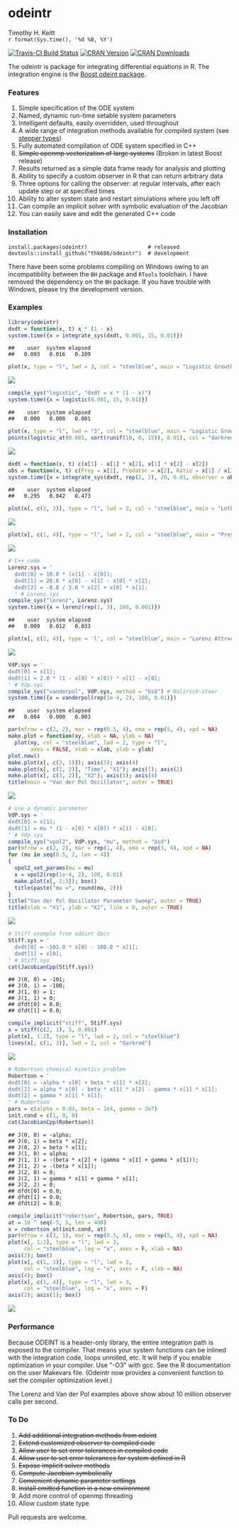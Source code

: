 # odeintr
Timothy H. Keitt  
`r format(Sys.time(), '%d %B, %Y')`  

[![Travis-CI Build Status](https://travis-ci.org/thk686/odeintr.svg?branch=master)](https://travis-ci.org/thk686/odeintr) [![CRAN Version](http://www.r-pkg.org/badges/version/odeintr)](http://www.r-pkg.org/badges/version/odeintr) [![CRAN Downloads](http://cranlogs.r-pkg.org/badges/odeintr)](http://cran.rstudio.com/web/packages/odeintr/index.html)

The odeintr is package for integrating differential equations in R. The integration engine is
the [Boost odeint package](http://www.odeint.com).

### Features

1. Simple specification of the ODE system
1. Named, dynamic run-time setable system parameters
1. Intelligent defaults, easily overridden, used throughout
1. A wide range of integration methods available for compiled system (see [stepper types](http://www.boost.org/doc/libs/1_58_0/libs/numeric/odeint/doc/html/boost_numeric_odeint/odeint_in_detail/steppers.html#boost_numeric_odeint.odeint_in_detail.steppers.stepper_overview))
1. Fully automated compilation of ODE system specified in C++
1. ~~Simple openmp vectorization of large systems~~ (Broken in latest Boost release)
1. Results returned as a simple data frame ready for analysis and plotting
1. Ability to specify a custom observer in R that can return arbitrary data
1. Three options for calling the observer: at regular intervals, after each update step or at specified times
1. Ability to alter system state and restart simulations where you left off
1. Can compile an implicit solver with symbolic evaluation of the Jacobian
1. You can easily save and edit the generated C++ code

### Installation

```
install.packages(odeintr)                   # released
devtools::install_github("thk686/odeintr")  # development
```

There have been some problems compiling on Windows owing to an incompatibility between
the `BH` package and `RTools` toolchain. I have removed the dependency on the `BH`
package. If you have trouble with Windows, please try the development version.

### Examples


```r
library(odeintr)
dxdt = function(x, t) x * (1 - x)
system.time({x = integrate_sys(dxdt, 0.001, 15, 0.01)})
```

```
##    user  system elapsed 
##   0.093   0.016   0.109
```

```r
plot(x, type = "l", lwd = 3, col = "steelblue", main = "Logistic Growth")
```

![](README_files/figure-html/unnamed-chunk-1-1.png) 

```r
compile_sys("logistic", "dxdt = x * (1 - x)")
system.time({x = logistic(0.001, 15, 0.01)})
```

```
##    user  system elapsed 
##   0.000   0.000   0.001
```

```r
plot(x, type = "l", lwd = "3", col = "steelblue", main = "Logistic Growth")
points(logistic_at(0.001, sort(runif(10, 0, 15)), 0.01), col = "darkred")
```

![](README_files/figure-html/unnamed-chunk-1-2.png) 


```r
dxdt = function(x, t) c(x[1] - x[1] * x[2], x[1] * x[2] - x[2])
obs = function(x, t) c(Prey = x[1], Predator = x[2], Ratio = x[1] / x[2])
system.time({x = integrate_sys(dxdt, rep(2, 2), 20, 0.01, observer = obs)})
```

```
##    user  system elapsed 
##   0.295   0.042   0.473
```

```r
plot(x[, c(2, 3)], type = "l", lwd = 2, col = "steelblue", main = "Lotka-Volterra Phase Plot")
```

![](README_files/figure-html/unnamed-chunk-2-1.png) 

```r
plot(x[, c(1, 4)], type = "l", lwd = 2, col = "steelblue", main = "Prey-Predator Ratio")
```

![](README_files/figure-html/unnamed-chunk-2-2.png) 


```r
# C++ code
Lorenz.sys = '
  dxdt[0] = 10.0 * (x[1] - x[0]);
  dxdt[1] = 28.0 * x[0] - x[1] - x[0] * x[2];
  dxdt[2] = -8.0 / 3.0 * x[2] + x[0] * x[1];
  ' # Lorenz.sys
compile_sys("lorenz", Lorenz.sys)
system.time({x = lorenz(rep(1, 3), 100, 0.001)})
```

```
##    user  system elapsed 
##   0.009   0.012   0.033
```

```r
plot(x[, c(2, 4)], type = 'l', col = "steelblue", main = "Lorenz Attractor")
```

![](README_files/figure-html/unnamed-chunk-3-1.png) 


```r
VdP.sys = '
dxdt[0] = x[1];
dxdt[1] = 2.0 * (1 - x[0] * x[0]) * x[1] - x[0];
' # Vdp.sys
compile_sys("vanderpol", VdP.sys, method = "bsd") # Bulirsch-Stoer
system.time({x = vanderpol(rep(1e-4, 2), 100, 0.01)})
```

```
##    user  system elapsed 
##   0.004   0.000   0.003
```

```r
par(mfrow = c(2, 2), mar = rep(0.5, 4), oma = rep(5, 4), xpd = NA)
make.plot = function(xy, xlab = NA, ylab = NA)
  plot(xy, col = "steelblue", lwd = 2, type = "l",
       axes = FALSE, xlab = xlab, ylab = ylab)
plot.new()
make.plot(x[, c(3, 1)]); axis(3); axis(4)
make.plot(x[, c(1, 2)], "Time", "X1"); axis(1); axis(2)
make.plot(x[, c(3, 2)], "X2"); axis(1); axis(4)
title(main = "Van der Pol Oscillator", outer = TRUE)
```

![](README_files/figure-html/unnamed-chunk-4-1.png) 


```r
# Use a dynamic parameter
VdP.sys = '
dxdt[0] = x[1];
dxdt[1] = mu * (1 - x[0] * x[0]) * x[1] - x[0];
' # Vdp.sys
compile_sys("vpol2", VdP.sys, "mu", method = "bsd")
par(mfrow = c(2, 2), mar = rep(1, 4), oma = rep(3, 4), xpd = NA)
for (mu in seq(0.5, 2, len = 4))
{
  vpol2_set_params(mu = mu)
  x = vpol2(rep(1e-4, 2), 100, 0.01)
  make.plot(x[, 2:3]); box()
  title(paste("mu =", round(mu, 2)))
}
title("Van der Pol Oscillator Parameter Sweep", outer = TRUE)
title(xlab = "X1", ylab = "X2", line = 0, outer = TRUE)
```

![](README_files/figure-html/unnamed-chunk-5-1.png) 


```r
# Stiff example from odeint docs
Stiff.sys = '
  dxdt[0] = -101.0 * x[0] - 100.0 * x[1];
  dxdt[1] = x[0];
' # Stiff.sys
cat(JacobianCpp(Stiff.sys))
```

```
## J(0, 0) = -101;
## J(0, 1) = -100;
## J(1, 0) = 1;
## J(1, 1) = 0;
## dfdt[0] = 0.0;
## dfdt[1] = 0.0;
```

```r
compile_implicit("stiff", Stiff.sys)
x = stiff(c(2, 1), 5, 0.001)
plot(x[, 1:2], type = "l", lwd = 2, col = "steelblue")
lines(x[, c(1, 3)], lwd = 2, col = "darkred")
```

![](README_files/figure-html/unnamed-chunk-6-1.png) 



```r
# Robertson chemical kinetics problem
Robertson = '
dxdt[0] = -alpha * x[0] + beta * x[1] * x[2];
dxdt[1] = alpha * x[0] - beta * x[1] * x[2] - gamma * x[1] * x[1];
dxdt[2] = gamma * x[1] * x[1];
' # Robertson
pars = c(alpha = 0.04, beta = 1e4, gamma = 3e7)
init.cond = c(1, 0, 0)
cat(JacobianCpp(Robertson))
```

```
## J(0, 0) = -alpha;
## J(0, 1) = beta * x[2];
## J(0, 2) = beta * x[1];
## J(1, 0) = alpha;
## J(1, 1) = -(beta * x[2] + (gamma * x[1] + gamma * x[1]));
## J(1, 2) = -(beta * x[1]);
## J(2, 0) = 0;
## J(2, 1) = gamma * x[1] + gamma * x[1];
## J(2, 2) = 0;
## dfdt[0] = 0.0;
## dfdt[1] = 0.0;
## dfdt[2] = 0.0;
```

```r
compile_implicit("robertson", Robertson, pars, TRUE)
at = 10 ^ seq(-5, 5, len = 400)
x = robertson_at(init.cond, at)
par(mfrow = c(3, 1), mar = rep(0.5, 4), oma = rep(5, 4), xpd = NA)
plot(x[, 1:2], type = "l", lwd = 3,
     col = "steelblue", log = "x", axes = F, xlab = NA)
axis(2); box()
plot(x[, c(1, 3)], type = "l", lwd = 3,
     col = "steelblue", log = "x", axes = F, xlab = NA)
axis(4); box()
plot(x[, c(1, 4)], type = "l", lwd = 3,
     col = "steelblue", log = "x", axes = F)
axis(2); axis(1); box()
```

![](README_files/figure-html/unnamed-chunk-7-1.png) 

### Performance

Because ODEINT is a header-only library, the entire integration path is exposed to the compiler. That means your system functions can be inlined with the integration code, loops unrolled, etc. It will help if you enable optimization in your compiler. Use "-O3" with gcc. See the R documentation on the user Makevars file. (Odeintr now provides a convenient function to set the compiler optimization level.)

The Lorenz and Van der Pol examples above show about 10 million observer calls per second.

### To Do

1. ~~Add additional integration methods from odeint~~
1. ~~Extend customized observer to compiled code~~
1. ~~Allow user to set error tolerances in compiled code~~
1. ~~Allow user to set error tolerances for system defined in R~~
1. ~~Expose implicit solver methods~~
1. ~~Compute Jacobian symbolically~~
1. ~~Convenient dynamic parameter settings~~
1. ~~Install emitted function in a new environment~~
1. Add more control of openmp threading
1. Allow custom state type

Pull requests are welcome.

